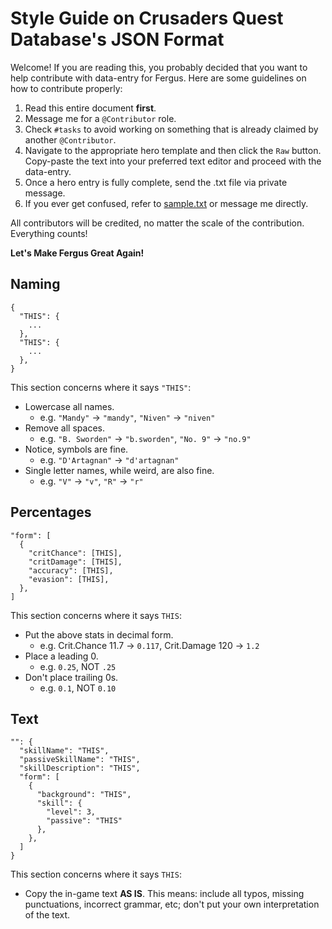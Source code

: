 # Style Guide on Crusaders Quest Database's JSON Format

Welcome! If you are reading this, you probably decided that you want to help contribute with data-entry for Fergus. Here are some guidelines on how to contribute properly:

1. Read this entire document **first**.
2. Message me for a `@Contributor` role.
3. Check `#tasks` to avoid working on something that is already claimed by another `@Contributor`.
4. Navigate to the appropriate hero template and then click the `Raw` button. Copy-paste the text into your preferred text editor and proceed with the data-entry.
5. Once a hero entry is fully complete, send the .txt file via private message.
6. If you ever get confused, refer to [sample.txt](https://raw.githubusercontent.com/Johj/fergus/master/contribute/sample.txt) or message me directly.

All contributors will be credited, no matter the scale of the contribution. Everything counts!

**Let's Make Fergus Great Again!**

## Naming

```
{
  "THIS": {
    ...
  },
  "THIS": {
    ...
  },
}
```

This section concerns where it says `"THIS"`:

- Lowercase all names.
  * e.g. `"Mandy"` → `"mandy"`, `"Niven"` → `"niven"`
- Remove all spaces.
  * e.g. `"B. Sworden"` → `"b.sworden"`, `"No. 9"` → `"no.9"`
- Notice, symbols are fine.
  * e.g. `"D'Artagnan"` → `"d'artagnan"`
- Single letter names, while weird, are also fine.
  * e.g. `"V"` → `"v"`, `"R"` → `"r"`

## Percentages

```
"form": [
  {
    "critChance": [THIS],
    "critDamage": [THIS],
    "accuracy": [THIS],
    "evasion": [THIS],
  },
]
```

This section concerns where it says `THIS`:

- Put the above stats in decimal form.
  * e.g. Crit.Chance 11.7 → `0.117`, Crit.Damage 120 → `1.2`
- Place a leading 0.
  * e.g. `0.25`, NOT `.25`
- Don't place trailing 0s.
  * e.g. `0.1`, NOT `0.10`

## Text

```
"": {
  "skillName": "THIS",
  "passiveSkillName": "THIS",
  "skillDescription": "THIS",
  "form": [
    {
      "background": "THIS",
      "skill": {
        "level": 3,
        "passive": "THIS"
      },
    },
  ]
}
```

This section concerns where it says `THIS`:

- Copy the in-game text **AS IS**. This means: include all typos, missing
punctuations, incorrect grammar, etc; don't put your own interpretation of the
text.
